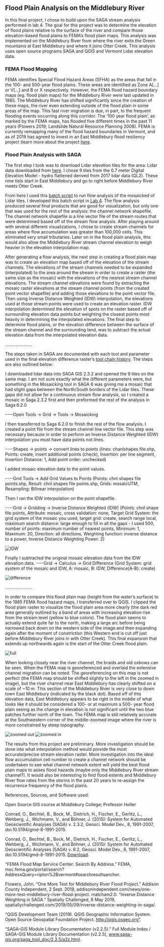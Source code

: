 ## Flood Plain Analysis on the Middlebury River
In this final project, I chose to build upon the SAGA stream analysis performed in lab 4. The goal for this project was to determine the elevation of flood plains relative to the surface of the river and compare those elevation-based flood plains to FEMA’s flood plain maps. This analysis was implemented on the Middlebury River from where the river exits the Green mountains at East Middlebury and where it joins Otter Creek. This analysis uses open source programs SAGA and QGIS and Vermont Lidar elevation data.

### FEMA Flood Mapping
FEMA identifies Special Flood Hazard Areas (SFHA) as the areas that fall in the 100- and 500-year flood plains. These areas are identified as Zone A[…] or V[…] and B or X respectively. However, the FEMA flood hazard boundary maps (eg. flood plain maps) for the Middlebury River were last updated in 1985. The Middlebury River has shifted significantly since the creation of these maps, the river even extending outside of the flood plain in some areas of the map. This fast river migration is due, in part, to the frequent flooding events occurring along this corridor. The ‘100 year flood plain’, as marked by the FEMA maps, has flooded five different times in the past 11 years (Flowers 2019; Landslide Natural Resource Planning 2008). FEMA is currently remapping many of the flood hazard boundaries in Vermont, and as of 2019 has agreed to invest in an East Middlebury flood resiliency project (learn more about the project [here]( https://addisonindependent.com/news/one-more-test-middlebury-river-flood-project).

### Flood Plain Analysis with SAGA
The first step I took was to download Lidar elevation tiles for the area:
Lidar data downloaded from [here](http://maps.vcgi.vermont.gov/opendata/tileselect_opendata.html?IndexLayerName=Index_ElevationDEM_DEMHF0p7M2017&FolderURL=http://maps.vcgi.vermont.gov/gisdata/vcgi/lidar/0_7M/2017/DEMHF/&cdownload=-1&InputLayerName=Index_ElevationDEM_DEMHF0p7M2017&InputFtype=raster). I chose 9 tiles from the 0.7 meter Digital Elevation Model - hydro flattened derived from 2017 lidar data (QL2). These nine tiels start in East Middlebury and go to right before Middlebury River meets Otter Creek.

From here I used this [batch script](flowanalysis.bat) to run flow analysis of the mosaicked of Lidar tiles. I developed this batch script in [Lab 4](Lab4.md). The flow analysis produced several final products that are good for visualization, but only one that was used for the rest of the analysis: the channel network shapefile. The channel network shapefile is a line vector file of the stream routes that were determined based off of the stream flow analysis. After playing around with several different visualizations, I chose to create stream channels for areas where flow accumulation was greater than 100,000 cells. This eliminated very small tributaries. Later on in the flood plain analysis, this would also allow the Middlebury River stream channel elevation to weigh heavier in the elevation interpolation map.

After generating a flow analysis, the next step in creating a flood plain map was to create an elevation map based off of the elevation of the stream channels. The elevations of the stream channels needed to be expanded (interpolated) to the area around the stream in order to create a raster (the same size as the mosaic) with the elevations of the nearest stream channel elevations. The stream channel elevations were found by extracting the mosaic raster elevations at the stream channel points (from the created point vector shapefile) and adding those elevations to the point vector file. Then using Inverse Distance Weighted (IDW) interpolation, the elevations used at those stream points were used to create an elevation raster. IDW interpolation determined the elevation of spots on the raster based off of surrounding elevation data points but weighting the closest points most heavily in determining the interpolated elevations. The final step to determine flood plains, or the elevation difference between the surface of the stream channel and the surrounding land, was to subtract the actual elevation data from the interpolated elevation data.

......................

The steps taken in SAGA are documented with each tool and parameter used in the final elevation difference raster’s [tool chain history](difference_toolchain.xml). The steps are also outlined below:

I downloaded lidar data into SAGA GIS 2.3.2 and opened the 9 tiles on the same map. I am not sure exactly what the different parameters were, but something in the Mosaicking tool in SAGA 6 was giving me a mosaic that had slight gaps between the North/South borders of the Lidar tiles. These gaps did not allow for a continuous stream flow analysis, so I created a mosaic in Saga 2.3.2 first and then preformed the rest of the analysis in Saga 6.2.0

----Open Tools -> Grid -> Tools -> Mosaicking

I then transferred to Saga 6.2.0 to finish the rest of the flow analysis. I created a point file from the stream channel line vector file. This step was necessary because in order to perform an Inverse Distance Weighted (IDW) interpolation you must have data points not lines.

----Shapes -> points -> convert lines to points (lines: chanlshapes file.shp, Points: create, insert additional points (check), Insertion: per line segment, Insertion Distance: 1, Add point order: unchecked)

I added mosaic elevation data to the point values.

----Grid Tools -> Add Grid Values to Points (Points: chnl shapes file points.shp, Result: chnl shapes file points.shp, Grids: mosaicUTM, Resampling: Bilinear interpolation)

Then I ran the IDW interpolation on the point shapefile. 

----Grid -> Gridding -> Inverse Distance Weighted (IDW) (Points: chnl shape file points, Attribute: mosaic, cross validation: none, Target Grid System: the grid system of the mosaic you used, target grid: create, search range local, maximum search distance: large enough to fill in all the gaps - I used 500, number of points: maximum number of nearest points, Minimum: 1, Maximum: 20, Direction: all directions, Weighting function: inverse distance to a power, Inverse Distance Weighting Power: 2)

![IDW](interpolation_mosaic.png)

Finally I subtracted the original mosaic elevation data from the IDW elevation data. 
----Grid -> Calculus -> Grid Difference (Grid System: grid system of the mosaic and IDW, A: mosaic, B: IDW, Difference(A-B): create)

![difference](difference_saga.png)

......................

In order to compare this flood plain map (height from the water’s surface) to the 1985 FEMA flood hazard maps, I transferred over to QGIS. I clipped the flood plain raster to visualize the flood plain area more clearly (the dark red area generally outlined by a band of areas with increasing elevation rise from the stream level (yellow to blue colors). The flood plain seems to actually extend quite far to the north, making a large arc before being narrowed back down on the western side of the image and then expanding again after the moment of constriction (this Western end is cut off just before Middlebury River joins in with Otter Creek). This final expansion that extends up northwards again is the start of the Otter Creek flood plain. 

![full](full.png)

When looking closely near the river channel, the braids and old oxbows can be seen. When the FEMA map is georeferenced and overlaid the extensive channel migration can be noted. The georeferencing on this map is not perfect (the FEMA map should be shifted slightly to the left in the zoomed in image), but the river channel near East Middlebury has clearly shifted on a scale of ~10 m. This section of the Middlebury River is very close to down town East Middlebury (indicated by the black dot). Based off of this elevation data, East Middlebury appears to be right in the middle of what looks like it should be considered a 100- or at maximum a 500- year flood plain seeing as the change in elevation is not significant until the two blue patches further north of the town. The FEMA map is still relatively accurate at the Southwestern corner of the middle-zoomed image where the river is more constrained by steep topography.

![zoomed out](zout.png)
![zoomed in](zin.png)

The results from this project are preliminary. More investigation should be done into what interpolation method would provide the most accurate/precise stream elevation raster. More investigation into the ideal flow accumulation cell number to create a channel network should be undertaken to see what channel network extent will yield the best flood plain maps to asses flood hazards (maybe only the Middlebury River stream channel?). It would also be interesting to find flood extents and Middlebury River flow rates from the storms in the past 20 years to re-assign the recurrence frequency of the flood plains.

References, Sources, and Software used:

Open Source GIS course at Middlebury College; Professor Holler

Conrad, O., Bechtel, B., Bock, M., Dietrich, H., Fischer, E., Gerlitz, L., Wehberg, J., Wichmann, V., and Böhner, J. (2015): System for Automated Geoscientific Analyses (SAGA) v. 2.3.2, Geosci. Model Dev., 8, 1991-2007, doi:10.5194/gmd-8-1991-2015.

Conrad, O., Bechtel, B., Bock, M., Dietrich, H., Fischer, E., Gerlitz, L., Wehberg, J., Wichmann, V., and Böhner, J. (2015): System for Automated Geoscientific Analyses (SAGA) v. 6.2, Geosci. Model Dev., 8, 1991-2007, doi:10.5194/gmd-8-1991-2015. [Download](http://www.geosci-model-dev.net/8/1991/2015/gmd-8-1991-2015.html).

“FEMA Flood Map Service Center: Search By Address.” FEMA, msc.fema.gov/portal/search?AddressQuery=ripton%2Bvermont#searchresultsanchor.

Flowers, John. “One More Test for Middlebury River Flood Project.” Addison County Independent, 2 Sept. 2019, addisonindependent.com/news/one-more-test-middlebury-river-flood-project.
matcham2.0. “Inverse Distance Weighting in SAGA.” Spatially Challenged, 6 May 2019, spatiallychallenged.com/2019/05/09/inverse-distance-weighting-in-saga/.

“QGIS Development Team (2019). QGIS Geographic Information System. Open Source Geospatial Foundation Project. http://qgis.osgeo.org”.

“SAGA-GIS Module Library Documentation (v2.2.5).” Full Module Index / SAGA-GIS Module Library Documentation (v2.2.5), www.saga-gis.org/saga_tool_doc/2.2.5/a2z.html.
